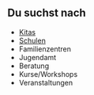 ## Du suchst nach

- [Kitas](Kitas/Kitas.md)
- [Schulen](Schulen/Schulen.md)
- Familienzentren
- Jugendamt
- Beratung
- Kurse/Workshops
- Veranstaltungen
